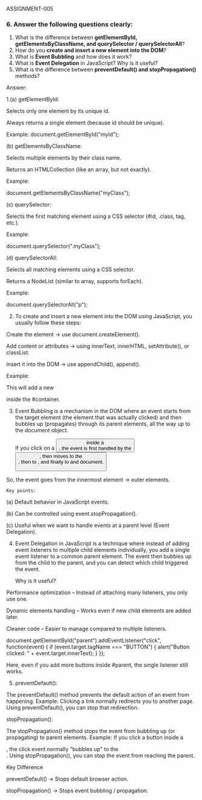 ASSIGNMENT-005

### 6. Answer the following questions clearly:

1. What is the difference between **getElementById, getElementsByClassName, and querySelector / querySelectorAll**?
2. How do you **create and insert a new element into the DOM**?
3. What is **Event Bubbling** and how does it work?
4. What is **Event Delegation** in JavaScript? Why is it useful?
5. What is the difference between **preventDefault() and stopPropagation()** methods?

Answer:

1.(a) getElementById:

Selects only one element by its unique id.

Always returns a single element (because id should be unique).

Example:
document.getElementById("myId");

(b) getElementsByClassName:

Selects multiple elements by their class name.

Returns an HTMLCollection (like an array, but not exactly).

Example:

document.getElementsByClassName("myClass");

(c) querySelector:

Selects the first matching element using a CSS selector (#id, .class, tag, etc.).

Example:

document.querySelector(".myClass");

(d) querySelectorAll:

Selects all matching elements using a CSS selector.

Returns a NodeList (similar to array, supports forEach).

Example:

document.querySelectorAll("p");

2. To create and insert a new element into the DOM using JavaScript, you usually follow these steps:

Create the element → use document.createElement().

Add content or attributes → using innerText, innerHTML, setAttribute(), or classList.

Insert it into the DOM → use appendChild(), append().

Example:

<div id="container"></div>

<script>

  const newElement = document.createElement("p");

  newElement.innerText = "I am a new paragraph.";

  document.getElementById("container").appendChild(newElement);

</script>

This will add a new <p> inside the #container.

3. Event Bubbling is a mechanism in the DOM where an event starts from the target element (the element that was actually clicked) and then bubbles up (propagates) through its parent elements, all the way up to the document object.

   If you click on a <button> inside a <div>, the event is first handled by the <button>, then moves to the <div>, then to <body>, and finally to <html> and document.

So, the event goes from the innermost element → outer elements.

    Key points:

(a) Default behavior in JavaScript events.

(b) Can be controlled using event.stopPropagation().

(c) Useful when we want to handle events at a parent level (Event Delegation).

4. Event Delegation in JavaScript is a technique where instead of adding event listeners to multiple child elements individually, you add a single event listener to a common parent element. The event then bubbles up from the child to the parent, and you can detect which child triggered the event.

   Why is it useful?

Performance optimization – Instead of attaching many listeners, you only use one.

Dynamic elements handling – Works even if new child elements are added later.

Cleaner code – Easier to manage compared to multiple listeners.

document.getElementById("parent").addEventListener("click", function(event) {
if (event.target.tagName === "BUTTON") {
alert("Button clicked: " + event.target.innerText);
}
});

Here, even if you add more buttons inside #parent, the single listener still works.

5. preventDefault():

The preventDefault() method prevents the default action of an event from happening.
Example: Clicking a link normally redirects you to another page. Using preventDefault(), you can stop that redirection.

stopPropagation():

The stopPropagation() method stops the event from bubbling up (or propagating) to parent elements.
Example: If you click a button inside a <div>, the click event normally "bubbles up" to the <div>. Using stopPropagation(), you can stop the event from reaching the parent.

Key Difference

preventDefault() → Stops default browser action.

stopPropagation() → Stops event bubbling / propagation.
